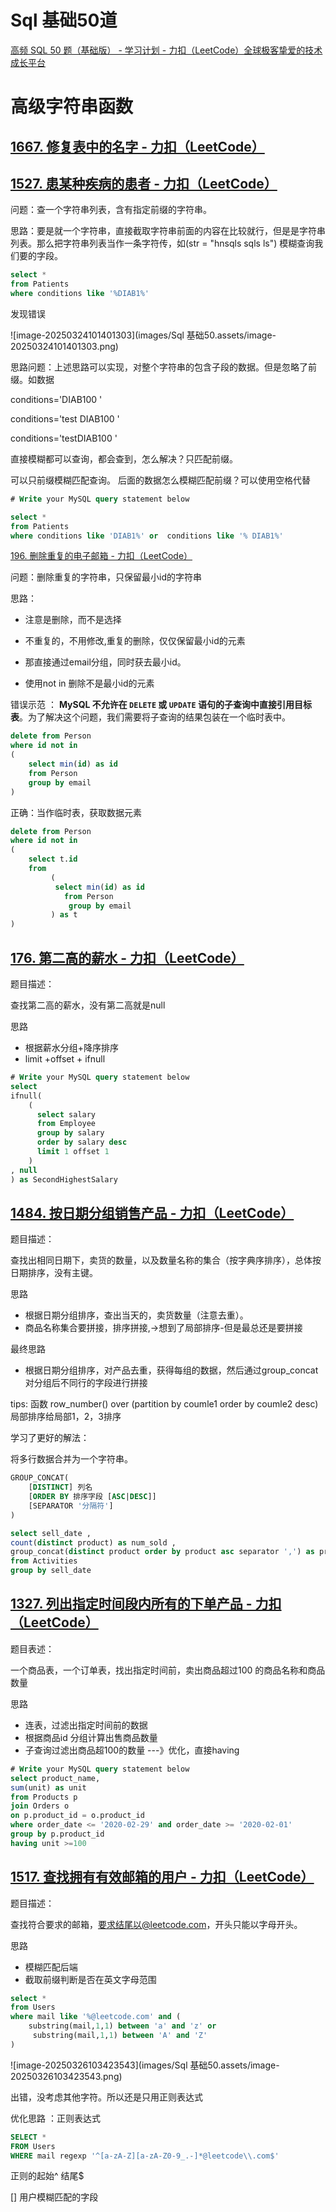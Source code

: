 # Sql 基础50道

[高频 SQL 50 题（基础版） - 学习计划 - 力扣（LeetCode）全球极客挚爱的技术成长平台](https://leetcode.cn/studyplan/sql-free-50/)

# 高级字符串函数 

## [1667. 修复表中的名字 - 力扣（LeetCode）](https://leetcode.cn/problems/fix-names-in-a-table/description/?envType=study-plan-v2&envId=sql-free-50)

## [1527. 患某种疾病的患者 - 力扣（LeetCode）](https://leetcode.cn/problems/patients-with-a-condition/description/?envType=study-plan-v2&envId=sql-free-50)

问题：查一个字符串列表，含有指定前缀的字符串。

思路：要是就一个字符串，直接截取字符串前面的内容在比较就行，但是是字符串列表。那么把字符串列表当作一条字符传，如(str = "hnsqls  sqls ls") 模糊查询我们要的字段。



```sql
select *
from Patients
where conditions like '%DIAB1%'
```

发现错误

![image-20250324101401303](images/Sql 基础50.assets/image-20250324101401303.png)

 思路问题：上述思路可以实现，对整个字符串的包含子段的数据。但是忽略了前缀。如数据

conditions='DIAB100 '

conditions='test DIAB100 '

conditions='testDIAB100 '

直接模糊都可以查询，都会查到，怎么解决？只匹配前缀。

可以只前缀模糊匹配查询。 后面的数据怎么模糊匹配前缀？可以使用空格代替 

```sql
# Write your MySQL query statement below

select *
from Patients
where conditions like 'DIAB1%' or  conditions like '% DIAB1%'
```



[196. 删除重复的电子邮箱 - 力扣（LeetCode）](https://leetcode.cn/problems/delete-duplicate-emails/?envType=study-plan-v2&envId=sql-free-50)

问题：删除重复的字符串，只保留最小id的字符串

思路：

* 注意是删除，而不是选择

* 不重复的，不用修改,重复的删除，仅仅保留最小id的元素
* 那直接通过email分组，同时获去最小id。
* 使用not in  删除不是最小id的元素

错误示范 ： **MySQL 不允许在 `DELETE` 或 `UPDATE` 语句的子查询中直接引用目标表**。为了解决这个问题，我们需要将子查询的结果包装在一个临时表中。

```sql
delete from Person
where id not in
(
    select min(id) as id
    from Person
    group by email
)

```

正确：当作临时表，获取数据元素

```sql
delete from Person
where id not in
(
    select t.id
    from 
         (
          select min(id) as id
            from Person
             group by email
         ) as t 
)
```



## [176. 第二高的薪水 - 力扣（LeetCode）](https://leetcode.cn/problems/second-highest-salary/?envType=study-plan-v2&envId=sql-free-50)

题目描述：

查找第二高的薪水，没有第二高就是null

思路

* 根据薪水分组+降序排序
* limit +offset + ifnull

```sql
# Write your MySQL query statement below
select 
ifnull(
    (
      select salary
      from Employee
      group by salary
      order by salary desc
      limit 1 offset 1
    )
, null
) as SecondHighestSalary
```

## [1484. 按日期分组销售产品 - 力扣（LeetCode）](https://leetcode.cn/problems/group-sold-products-by-the-date/description/?envType=study-plan-v2&envId=sql-free-50)

题目描述：

查找出相同日期下，卖货的数量，以及数量名称的集合（按字典序排序），总体按日期排序，没有主键。

思路

* 根据日期分组排序，查出当天的，卖货数量（注意去重）。
* 商品名称集合要拼接，排序拼接,->想到了局部排序-但是最总还是要拼接

最终思路

* 根据日期分组排序，对产品去重，获得每组的数据，然后通过group_concat 对分组后不同行的字段进行拼接



tips: 函数 row_number() over (partition by coumle1 order by coumle2 desc) 局部排序给局部1，2，3排序

学习了更好的解法： 

将多行数据合并为一个字符串。

```sql
GROUP_CONCAT(
    [DISTINCT] 列名 
    [ORDER BY 排序字段 [ASC|DESC]]
    [SEPARATOR '分隔符']
)
```

```sql
select sell_date ,
count(distinct product) as num_sold ,
group_concat(distinct product order by product asc separator ',') as products
from Activities
group by sell_date

```



## [1327. 列出指定时间段内所有的下单产品 - 力扣（LeetCode）](https://leetcode.cn/problems/list-the-products-ordered-in-a-period/description/?envType=study-plan-v2&envId=sql-free-50)

题目表述：

一个商品表，一个订单表，找出指定时间前，卖出商品超过100 的商品名称和商品数量

思路

* 连表，过滤出指定时间前的数据
* 根据商品id 分组计算出售商品数量
* 子查询过滤出商品超100的数量 ---》优化，直接having

```sql
# Write your MySQL query statement below
select product_name,
sum(unit) as unit
from Products p
join Orders o
on p.product_id = o.product_id
where order_date <= '2020-02-29' and order_date >= '2020-02-01'
group by p.product_id
having unit >=100
```

## [1517. 查找拥有有效邮箱的用户 - 力扣（LeetCode）](https://leetcode.cn/problems/find-users-with-valid-e-mails/description/?envType=study-plan-v2&envId=sql-free-50)

题目描述：

查找符合要求的邮箱，要求结尾以@leetcode.com，开头只能以字母开头。

思路

* 模糊匹配后端
* 截取前缀判断是否在英文字母范围



```sql
select *
from Users
where mail like '%@leetcode.com' and (
    substring(mail,1,1) between 'a' and 'z' or
     substring(mail,1,1) between 'A' and 'Z'
)
```

![image-20250326103423543](images/Sql 基础50.assets/image-20250326103423543.png)

出错，没考虑其他字符。所以还是只用正则表达式

优化思路 ：正则表达式

```sql
SELECT *
FROM Users
WHERE mail regexp '^[a-zA-Z][a-zA-Z0-9_.-]*@leetcode\\.com$'
```

正则的起始^ 结尾$

[] 用户模糊匹配的字段